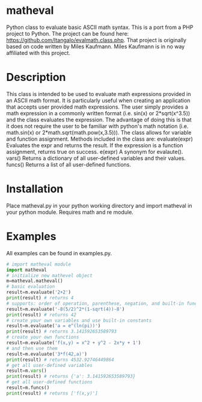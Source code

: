 # matheval
Python class to evaluate basic ASCII math syntax. This is a port from a PHP
project to Python. The project can be found here:
https://github.com/Itangalo/evalmath.class.php.
That project is originally based on code written by Miles Kaufmann. Miles
Kaufmann is in no way affiliated with this project.

# Description
This class is intended to be used to evaluate math expressions provided in an
ASCII math format. It is particularly useful when creating an application that
accepts user provided math expressions. The user simply provides a math
expression in a commonly written format (i.e. sin(x) or 2\*sqrt(x^3.5)) and the
class evaluates the expression. The advantage of doing this is that it does not
require the user to be familiar with python's math notation (i.e. math.sin(x)
or 2\*math.sqrt(math.pow(x,3.5))). The class allows for variable and function
assignment. Methods included in the class are:
  evaluate(expr)
    Evaluates the expr and returns the result. If the expression is a function
    assignment, returns true on success.
  e(expr)
    A synonym for evalaute().
  vars()
    Returns a dictionary of all user-defined variables and their values.
  funcs()
    Returns a list of all user-defined functions.

# Installation
Place matheval.py in your python working directory and import matheval in your
python module. Requires math and re module.

# Examples
All examples can be found in examples.py.

```python
# import matheval module
import matheval
# initialize new mathevel object
m=matheval.matheval()
# basic evaluation
result=m.evaluate('2+2')
print(result) # returns 4
# supports: order of operation, parenthese, negation, and built-in functions
result=m.evaluate('-8(5/2)^2*(1-sqrt(4))-8')
print(result) # returns 42
# create your own variables and use built-in constants
result=m.evaluate('a = e^(ln(pi))')
print(result) # returns 3.141592653589793
# create your own functions
result=m.evaluate('f(x,y) = x^2 + y^2 - 2x*y + 1')
# and then use them
result=m.evaluate('3*f(42,a)')
print(result) # returns 4532.92746449864
# get all user-defined variables
result=m.vars()
print(result) # returns {'a': 3.141592653589793}
# get all user-defined functions
result=m.funcs()
print(result) # returns ['f(x,y)']
```
